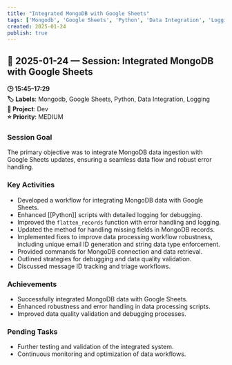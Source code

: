 ```yaml
---
title: "Integrated MongoDB with Google Sheets"
tags: ['Mongodb', 'Google Sheets', 'Python', 'Data Integration', 'Logging']
created: 2025-01-24
publish: true
---
```


## 📅 2025-01-24 — Session: Integrated MongoDB with Google Sheets

**🕒 15:45–17:29**  
**🏷️ Labels**: Mongodb, Google Sheets, Python, Data Integration, Logging  
**📂 Project**: Dev  
**⭐ Priority**: MEDIUM  


### Session Goal
The primary objective was to integrate MongoDB data ingestion with Google Sheets updates, ensuring a seamless data flow and robust error handling.

### Key Activities
- Developed a workflow for integrating MongoDB data with Google Sheets.
- Enhanced [[Python]] scripts with detailed logging for debugging.
- Improved the `flatten_records` function with error handling and logging.
- Updated the method for handling missing fields in MongoDB records.
- Implemented fixes to improve data processing workflow robustness, including unique email ID generation and string data type enforcement.
- Provided commands for MongoDB connection and data retrieval.
- Outlined strategies for debugging and data quality validation.
- Discussed message ID tracking and triage workflows.

### Achievements
- Successfully integrated MongoDB data with Google Sheets.
- Enhanced robustness and error handling in data processing scripts.
- Improved data quality validation and debugging processes.

### Pending Tasks
- Further testing and validation of the integrated system.
- Continuous monitoring and optimization of data workflows.

